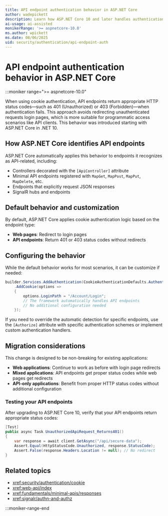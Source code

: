 ```yaml
---
title: API endpoint authentication behavior in ASP.NET Core
author: wadepickett
description: Learn how ASP.NET Core 10 and later handles authentication failures for API endpoints using cookie authentication.
ai-usage: ai-assisted
monikerRange: '>= aspnetcore-10.0'
ms.author: wpickett
ms.date: 08/06/2025
uid: security/authentication/api-endpoint-auth
---
```


# API endpoint authentication behavior in ASP.NET Core

:::moniker range=">= aspnetcore-10.0"

When using cookie authentication, API endpoints return appropriate HTTP status codes—such as 401 (Unauthorized) or 403 (Forbidden)—when authentication fails. This approach avoids redirecting unauthenticated requests login pages, which is more suitable for programmatic access scenarios like API clients. This behavior was introduced starting with ASP.NET Core in .NET 10.

## How ASP.NET Core identifies API endpoints

ASP.NET Core automatically applies this behavior to endpoints it recognizes as API-related, including:

- Controllers decorated with the `[ApiController]` attribute
- Minimal API endpoints registered with `MapGet`, `MapPost`, `MapPut`, `MapDelete`, etc.
- Endpoints that explicitly request JSON responses
- SignalR hubs and endpoints

## Default behavior and customization

By default, ASP.NET Core applies cookie authentication logic based on the endpoint type:

- **Web pages**: Redirect to login pages
- **API endpoints**: Return 401 or 403 status codes without redirects

## Configuring the behavior

While the default behavior works for most scenarios, it can be customize if needed:

```csharp
builder.Services.AddAuthentication(CookieAuthenticationDefaults.AuthenticationScheme)
    .AddCookie(options =>
    {
        options.LoginPath = "/Account/Login";
        // The framework automatically handles API endpoints
        // No additional configuration needed
    });
```

If you need to override the automatic detection for specific endpoints, use the `[Authorize]` attribute with specific authentication schemes or implement custom authentication handlers.

## Migration considerations

This change is designed to be non-breaking for existing applications:

- **Web applications**: Continue to work as before with login page redirects
- **Mixed applications**: API endpoints get proper status codes while web pages get redirects
- **API-only applications**: Benefit from proper HTTP status codes without additional configuration

### Testing your API endpoints

After upgrading to ASP.NET Core 10, verify that your API endpoints return appropriate status codes:

```csharp
[Test]
public async Task UnauthorizedApiRequest_Returns401()
{
    var response = await client.GetAsync("/api/secure-data");
    Assert.Equal(HttpStatusCode.Unauthorized, response.StatusCode);
    Assert.False(response.Headers.Location != null); // No redirect
}
```

## Related topics

- <xref:security/authentication/cookie>
- <xref:web-api/index>
- <xref:fundamentals/minimal-apis/responses>
- <xref:signalr/authn-and-authz>

:::moniker-range-end

